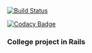 [![Build Status](https://travis-ci.org/oliveiradev/emergency.svg?branch=master)](https://travis-ci.org/oliveiradev/emergency)

[![Codacy Badge](https://api.codacy.com/project/badge/89e10fd5ab954b2c83034830217e8a15)](https://www.codacy.com/app/felipe-oliveiradev/emergency)

### College project in Rails
